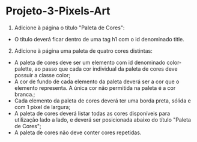 # Projeto-3-Pixels-Art

1. Adicione à página o título "Paleta de Cores":
- O título deverá ficar dentro de uma tag h1 com o id denominado title.

2. Adicione à página uma paleta de quatro cores distintas:
- A paleta de cores deve ser um elemento com id denominado color-palette, ao passo que cada cor individual da paleta de cores deve possuir a classe color;
- A cor de fundo de cada elemento da paleta deverá ser a cor que o elemento representa. A única cor não permitida na paleta é a cor branca.;
- Cada elemento da paleta de cores deverá ter uma borda preta, sólida e com 1 pixel de largura;
- A paleta de cores deverá listar todas as cores disponíveis para utilização lado a lado, e deverá ser posicionada abaixo do título "Paleta de Cores";
- A paleta de cores não deve conter cores repetidas.